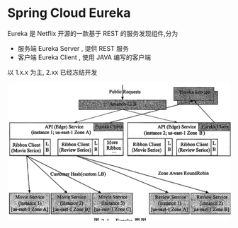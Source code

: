 # Spring Cloud Eureka

Eureka 是 Netflix 开源的一款基于 REST 的服务发现组件,分为

- 服务端 Eureka Server , 提供 REST 服务
- 客户端 Eureka Client , 使用 JAVA 编写的客户端

以 1.x.x 为主, 2.xx 已经冻结开发



![image-20200513132653787](assets/image-20200513132653787.png)

